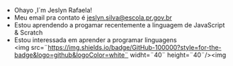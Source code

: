 
 - Ohayo ,I´m Jeslyn Rafaela!
 - Meu email pra contato é jeslyn.silva@escola.pr.gov.br      
 - Estou aprendendo a progamar recentemente a linguagem de JavaScript & Scratch 
 - Estou interessada em aprender a programar linguagens   
<img src=¨https://img.shields.io/badge/GitHub-100000?style=for-the-badge&logo=github&logoColor=white¨ widht=¨40¨ height=¨40¨/><img
